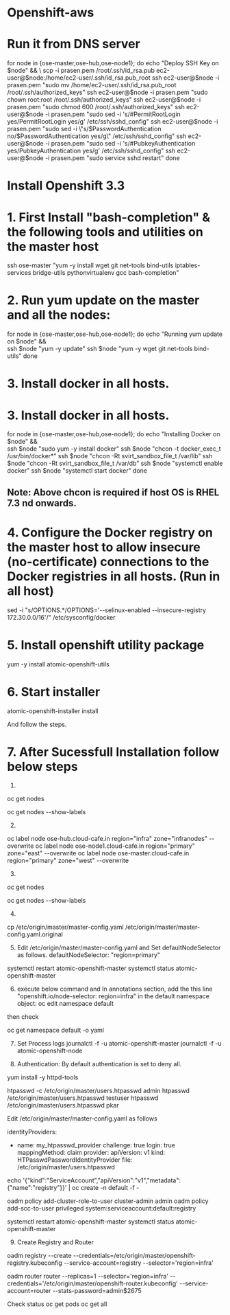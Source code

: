 # Openshift-aws



# Run it from DNS server

for node in {ose-master,ose-hub,ose-node1}; do
echo "Deploy SSH Key on $node" && \
scp -i prasen.pem /root/.ssh/id_rsa.pub ec2-user@$node:/home/ec2-user/.ssh/id_rsa.pub_root
ssh ec2-user@$node -i prasen.pem "sudo mv /home/ec2-user/.ssh/id_rsa.pub_root /root/.ssh/authorized_keys"
ssh ec2-user@$node -i prasen.pem "sudo chown root:root /root/.ssh/authorized_keys"
ssh ec2-user@$node -i prasen.pem "sudo chmod 600 /root/.ssh/authorized_keys"
ssh ec2-user@$node -i prasen.pem "sudo sed -i 's/#PermitRootLogin yes/PermitRootLogin yes/g' /etc/ssh/sshd_config"
ssh ec2-user@$node -i prasen.pem "sudo sed -i \"s/$PasswordAuthentication no/$PasswordAuthentication yes/g\" /etc/ssh/sshd_config"
ssh ec2-user@$node -i prasen.pem "sudo sed -i 's/#PubkeyAuthentication yes/PubkeyAuthentication yes/g' /etc/ssh/sshd_config"
ssh ec2-user@$node -i prasen.pem "sudo service sshd restart"
done

# Install Openshift 3.3

# 1. First Install "bash-completion" & the following tools and utilities on the master host

ssh ose-master "yum -y install wget git net-tools bind-utils iptables-services bridge-utils pythonvirtualenv gcc bash-completion"

# 2. Run yum update on the master and all the nodes:

for node in {ose-master,ose-hub,ose-node1}; do
echo "Running yum update on $node" && \
ssh $node "yum -y update"
ssh $node "yum -y wget git net-tools bind-utils"
done

# 3. Install docker in all hosts.

# 3. Install docker in all hosts.

for node in {ose-master,ose-hub,ose-node1}; do
echo "Installing Docker on $node" && \
ssh $node "sudo yum -y install docker"
ssh $node "chcon -t docker_exec_t /usr/bin/docker*"
ssh $node "chcon -Rt svirt_sandbox_file_t /var/lib"
ssh $node "chcon -Rt svirt_sandbox_file_t /var/db"
ssh $node "systemctl enable docker"
ssh $node "systemctl start docker"
done 

## Note: Above chcon is required if host OS is RHEL 7.3 nd onwards.

# 4. Configure the Docker registry on the master host to allow insecure (no-certificate) connections to the Docker registries in all hosts. (Run in all host)

sed -i "s/OPTIONS.*/OPTIONS='--selinux-enabled --insecure-registry 172.30.0.0\/16'/" /etc/sysconfig/docker

# 5. Install openshift utility package

yum -y install atomic-openshift-utils

# 6. Start installer

atomic-openshift-installer install

And follow the steps.

# 7. After Sucessfull Installation follow below steps

1.
oc get nodes

oc get nodes --show-labels

2.
oc label node ose-hub.cloud-cafe.in region="infra" zone="infranodes" --overwrite
oc label node ose-node1.cloud-cafe.in region="primary" zone="east" --overwrite
oc label node ose-master.cloud-cafe.in region="primary" zone="west" --overwrite

3. 
oc get nodes

oc get nodes --show-labels

4.
cp /etc/origin/master/master-config.yaml /etc/origin/master/master-config.yaml.original

5. Edit /etc/origin/master/master-config.yaml and Set defaultNodeSelector as follows.
defaultNodeSelector: "region=primary"

systemctl restart atomic-openshift-master
systemctl status atomic-openshift-master

6. execute below command and In annotations section, add the this line "openshift.io/node-selector: region=infra" in the default namespace object:
oc edit namespace default

then check

oc get namespace default -o yaml

7. Set Process logs
journalctl -f -u atomic-openshift-master
journalctl -f -u atomic-openshift-node

8. Authentication: By default authentication is set to deny all.

yum install -y httpd-tools

htpasswd -c /etc/origin/master/users.htpasswd admin
htpasswd /etc/origin/master/users.htpasswd testuser
htpasswd /etc/origin/master/users.htpasswd pkar


Edit /etc/origin/master/master-config.yaml as follows

identityProviders:
 - name: my_htpasswd_provider
 challenge: true
 login: true
 mappingMethod: claim
 provider:
 apiVersion: v1
 kind: HTPasswdPasswordIdentityProvider
 file: /etc/origin/master/users.htpasswd


echo '{"kind":"ServiceAccount","apiVersion":"v1","metadata":{"name":"registry"}}' | oc create -n default -f -

oadm policy add-cluster-role-to-user cluster-admin admin
oadm policy add-scc-to-user privileged system:serviceaccount:default:registry

systemctl restart atomic-openshift-master
systemctl status atomic-openshift-master

9. Create Registry and Router

oadm registry --create --credentials=/etc/origin/master/openshift-registry.kubeconfig --service-account=registry --selector='region=infra'

oadm router router --replicas=1 --selector='region=infra' --credentials='/etc/origin/master/openshift-router.kubeconfig' --service-account=router --stats-password=admin$2675

Check status
oc get pods
oc get all
